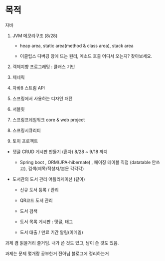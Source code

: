 # 목적

자바

1. JVM 메모리구조 (8/28)

    - heap area, static area(method & class area), stack area
    
    - 이클립스 디버깅 창에 뜨는 원리, 메소드 호출  어디서 오는지? 찾아보세요.
    
   

2. 객체지향 프로그래밍 : 클래스 기반

3. 제네릭

4. 자바8 스트림 API

5. 스프링에서 사용하는 디자인 패턴

6. 서블릿

7. 스프링프레임워크 core & web project

8. 스프링시큐리티


0. 토이 프로젝트

- 댓글 CRUD 게시판 만들기 (혼자) 8/28 ~ 9/18 까지

    - Spring boot , ORM(JPA-hibernate) , 페이징 테이블 직접 (datatable 안쓰고), 검색(제목/작성자/본문 각각각)

- 도서관의 도서 관리 어플리케이션 (같이)

    - 신규 도서 등록 / 관리

    - QR코드 도서 관리

    - 도서 검색

    - 도서 목록 게시판 : 댓글, 태그

    - 도서 대출 / 만료 기간 알림(이메일)


과제 겸 읽을거리 줄거임. 내가 쓴 것도 있고, 남이 쓴 것도 있음.

과제는 문제 몇개랑 공부한거 진아님 블로그에 정리하는거

